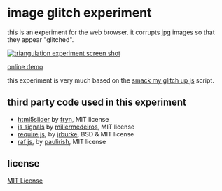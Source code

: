 image glitch experiment
===

this is an experiment for the web browser. it corrupts jpg images so that they appear "glitched".

[![triangulation experiment screen shot](http://dl.dropboxusercontent.com/u/1098704/Screenshots/github-glitch.png)](http://snorpey.github.io/jpg-glitch/)

[online demo](http://snorpey.github.io/jpg-glitch/)

this experiment is very much based on the [smack my glitch up js](https://github.com/Hugosslade/smackmyglitchupjs) script.

third party code used in this experiment
---
* [html5slider](http://frankyan.com/labs/html5slider/) by [fryn](https://github.com/fryn), MIT license
* [js signals](http://millermedeiros.github.io/js-signals/) by [millermedeiros](https://github.com/millermedeiros), MIT license
* [require js](http://requirejs.org/), by [jrburke](jrburke), BSD & MIT license
* [raf js](https://gist.github.com/paulirish/1579671), by [paulirish](https://github.com/paulirish), MIT license

license
---
[MIT License](LICENSE)
